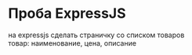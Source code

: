 # Проба ExpressJS
на expressjs сделать страничку со списком товаров\
товар: наименование, цена, описание